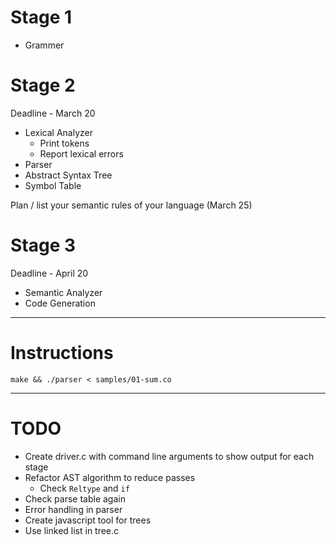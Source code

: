 Stage 1
========

- Grammer

Stage 2 
========
Deadline - March 20

- Lexical Analyzer
	- Print tokens
	- Report lexical errors
- Parser
- Abstract Syntax Tree
- Symbol Table

Plan / list your semantic rules of your language (March 25)

Stage 3 
========
Deadline - April 20

- Semantic Analyzer
- Code Generation

----

Instructions
=============

	make && ./parser < samples/01-sum.co

---

TODO
=====

- Create driver.c with command line arguments to show output for each stage
- Refactor AST algorithm to reduce passes
	- Check `Reltype` and `if`
- Check parse table again
- Error handling in parser
- Create javascript tool for trees
- Use linked list in tree.c